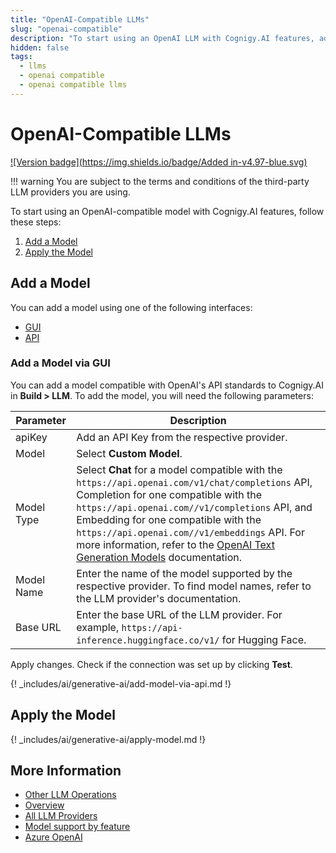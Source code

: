 ```yaml
---
title: "OpenAI-Compatible LLMs"
slug: "openai-compatible"
description: "To start using an OpenAI LLM with Cognigy.AI features, add the LLM and apply it to the corresponding use case."
hidden: false
tags:
  - llms
  - openai compatible
  - openai compatible llms
---
```


# OpenAI-Compatible LLMs

[![Version badge](https://img.shields.io/badge/Added in-v4.97-blue.svg)](../../../../release-notes/4.97.md)

!!! warning
    You are subject to the terms and conditions of the third-party LLM providers you are using.

To start using an OpenAI-compatible model with Cognigy.AI features, follow these steps:

1. [Add a Model](#add-a-model)
2. [Apply the Model](#apply-the-model)

## Add a Model

You can add a model using one of the following interfaces:

- [GUI](#add-a-model-via-gui)
- [API](#add-a-model-via-api)

### Add a Model via GUI

You can add a model compatible with OpenAI's API standards to Cognigy.AI in **Build > LLM**. To add the model, you will need the following parameters:

| Parameter  | Description                                                                                                                                                                                                                                                                                                                                                                                                              |
|------------|--------------------------------------------------------------------------------------------------------------------------------------------------------------------------------------------------------------------------------------------------------------------------------------------------------------------------------------------------------------------------------------------------------------------------|
| apiKey     | Add an API Key from the respective provider.                                                                                                                                                                                                                                                                                                                                                                             |
| Model      | Select **Custom Model**.                                                                                                                                                                                                                                                                                                                                                                                                 |
| Model Type | Select **Chat** for a model compatible with the `https://api.openai.com/v1/chat/completions` API, Completion for one compatible with the `https://api.openai.com//v1/completions` API, and Embedding for one compatible with the `https://api.openai.com//v1/embeddings` API. For more information, refer to the [OpenAI Text Generation Models](https://platform.openai.com/docs/guides/text-generation) documentation. |
| Model Name | Enter the name of the model supported by the respective provider. To find model names, refer to the LLM provider's documentation.                                                                                                                                                                                                                                                                                        |
| Base URL   | Enter the base URL of the LLM provider. For example, `https://api-inference.huggingface.co/v1/` for Hugging Face.                                                                                                                                                                                                                                                                                                        |

Apply changes. Check if the connection was set up by clicking **Test**.

{! _includes/ai/generative-ai/add-model-via-api.md !}

## Apply the Model

{! _includes/ai/generative-ai/apply-model.md !}

## More Information

- [Other LLM Operations](../other-operations.md)
- [Overview](../overview.md)
- [All LLM Providers](all-providers.md)
- [Model support by feature](../model-support-by-feature.md)
- [Azure OpenAI](microsoft-azure-openai.md)